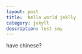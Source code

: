 ```yaml
---
layout: post
title:  hello world jeklly
category: jekyll 
description: test smy
---
```


have chinese?